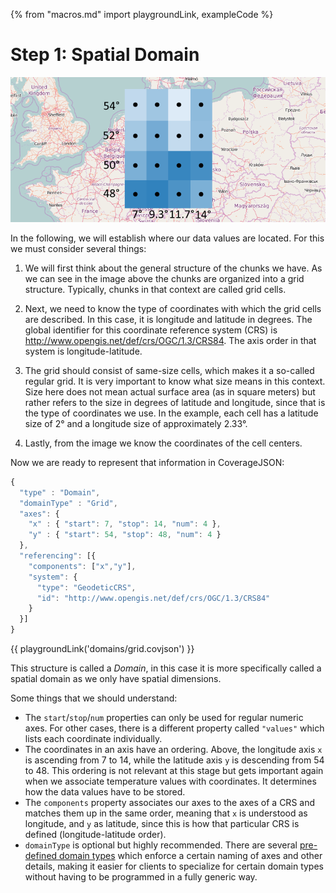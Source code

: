 {% from "macros.md" import playgroundLink, exampleCode %}

# Step 1: Spatial Domain

![Coordinates of cell centers](images/playground_temperature_coverage_with_points_coordinates.png)

In the following, we will establish where our data values are located.
For this we must consider several things:

1. We will first think about the general structure of the chunks we have.
As we can see in the image above the chunks are organized into a grid structure.
Typically, chunks in that context are called grid cells.

2. Next, we need to know the type of coordinates with which the grid cells are described.
In this case, it is longitude and latitude in degrees.
The global identifier for this coordinate reference system (CRS) is http://www.opengis.net/def/crs/OGC/1.3/CRS84.
The axis order in that system is longitude-latitude.

3. The grid should consist of same-size cells, which makes it a so-called regular grid.
It is very important to know what size means in this context.
Size here does not mean actual surface area (as in square meters) but rather refers to the size in degrees of latitude and longitude,
since that is the type of coordinates we use.
In the example, each cell has a latitude size of 2° and a longitude size of approximately 2.33°.

4. Lastly, from the image we know the coordinates of the cell centers.

Now we are ready to represent that information in CoverageJSON:
```js
{
  "type" : "Domain",
  "domainType" : "Grid",
  "axes": {
    "x" : { "start": 7, "stop": 14, "num": 4 },
    "y" : { "start": 54, "stop": 48, "num": 4 }
  },
  "referencing": [{
    "components": ["x","y"],
    "system": {
      "type": "GeodeticCRS",
      "id": "http://www.opengis.net/def/crs/OGC/1.3/CRS84"
    }
  }]
}
```
{{ playgroundLink('domains/grid.covjson') }}

This structure is called a *Domain*, in this case it is more specifically called a spatial domain as we only have spatial dimensions.

Some things that we should understand:
- The `start`/`stop`/`num` properties can only be used for regular numeric axes. For other cases, there is a different property called `"values"` which lists each coordinate individually.
- The coordinates in an axis have an ordering. Above, the longitude axis `x` is ascending from 7 to 14, while the latitude axis `y` is descending from 54 to 48. This ordering is not relevant at this stage but gets important again when we associate temperature values with coordinates. It determines how the data values have to be stored.
- The `components` property associates our axes to the axes of a CRS and matches them up in the same order, meaning that `x` is understood as longitude, and `y` as latitude, since this is how that particular CRS is defined (longitude-latitude order).
- `domainType` is optional but highly recommended. There are several [pre-defined domain types](https://covjson.org/domain-types/) which enforce a certain naming of axes and other details, making it easier for clients to specialize for certain domain types without having to be programmed in a fully generic way.


